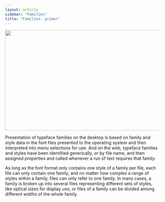 ```yaml
---
layout: article
sidebar: "Families"
title: "Families: primer"
---
```

<img alt="" src="https://lh6.googleusercontent.com/CmtwG7eR86Oxsn7nckigHRL3rABBa4FJbr5swB8ZTLuemV7x2iMX57He7AJZ5WT1F3wQf1o2LazpNBtCSzSi3qWsnlah1tSnZHP4jbCytS8c_l1MFJrZn0YeNWn9zgoPSA" style="width: 624.00px; height: 325.33px; margin-left: 0.00px; margin-top: 0.00px; transform: rotate(0.00rad) translateZ(0px); -webkit-transform: rotate(0.00rad) translateZ(0px);" title="">

Presentation of typeface families on the desktop is based on family and style data in the font files presented to the operating system and then interpreted into menu selections for use. And on the web, typeface families and styles have been identified generically, or by file name, and then assigned properties and called whenever a run of text requires that family.

As long as the font format only contains one style of a family per file, each file can only contain one family, and no matter how complex a range of styles within a family, files can only refer to one family. In many cases, a family is broken up into several files representing different sets of styles, like optical sizes for display use, or files of a family can be divided among different widths of the whole family.
